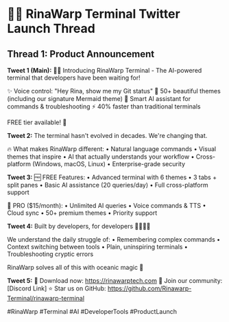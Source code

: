 # 🧜‍♀️ RinaWarp Terminal Twitter Launch Thread

## Thread 1: Product Announcement
**Tweet 1 (Main):**
🧜‍♀️ Introducing RinaWarp Terminal - The AI-powered terminal that developers have been waiting for!

✨ Voice control: "Hey Rina, show me my Git status"
🎨 50+ beautiful themes (including our signature Mermaid theme)
🤖 Smart AI assistant for commands & troubleshooting
⚡ 40% faster than traditional terminals

FREE tier available! 🧵

**Tweet 2:**
The terminal hasn't evolved in decades. We're changing that.

🔥 What makes RinaWarp different:
• Natural language commands
• Visual themes that inspire
• AI that actually understands your workflow
• Cross-platform (Windows, macOS, Linux)
• Enterprise-grade security

**Tweet 3:**
🆓 FREE Features:
• Advanced terminal with 6 themes
• 3 tabs + split panes
• Basic AI assistance (20 queries/day)
• Full cross-platform support

🌟 PRO ($15/month):
• Unlimited AI queries
• Voice commands & TTS
• Cloud sync
• 50+ premium themes
• Priority support

**Tweet 4:**
Built by developers, for developers 👩‍💻👨‍💻

We understand the daily struggle of:
• Remembering complex commands
• Context switching between tools
• Plain, uninspiring terminals
• Troubleshooting cryptic errors

RinaWarp solves all of this with oceanic magic 🌊

**Tweet 5:**
🚀 Download now: https://rinawarptech.com
💬 Join our community: [Discord Link]
⭐ Star us on GitHub: https://github.com/Rinawarp-Terminal/rinawarp-terminal

#RinaWarp #Terminal #AI #DeveloperTools #ProductLaunch

